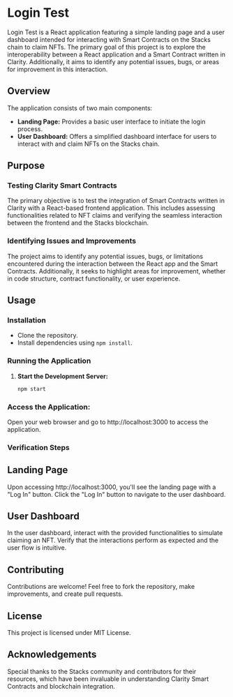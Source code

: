 # Login Test

Login Test is a React application featuring a simple landing page and a user dashboard intended for interacting with Smart Contracts on the Stacks chain to claim NFTs. The primary goal of this project is to explore the interoperability between a React application and a Smart Contract written in Clarity. Additionally, it aims to identify any potential issues, bugs, or areas for improvement in this interaction.

## Overview

The application consists of two main components:
- **Landing Page:** Provides a basic user interface to initiate the login process.
- **User Dashboard:** Offers a simplified dashboard interface for users to interact with and claim NFTs on the Stacks chain.

## Purpose

### Testing Clarity Smart Contracts
The primary objective is to test the integration of Smart Contracts written in Clarity with a React-based frontend application. This includes assessing functionalities related to NFT claims and verifying the seamless interaction between the frontend and the Stacks blockchain.

### Identifying Issues and Improvements
The project aims to identify any potential issues, bugs, or limitations encountered during the interaction between the React app and the Smart Contracts. Additionally, it seeks to highlight areas for improvement, whether in code structure, contract functionality, or user experience.

## Usage

### Installation
- Clone the repository.
- Install dependencies using `npm install`.

### Running the Application
1. **Start the Development Server:**
   ```bash
   npm start

### Access the Application:
Open your web browser and go to http://localhost:3000 to access the application.

### Verification Steps

## Landing Page
Upon accessing http://localhost:3000, you'll see the landing page with a "Log In" button.
Click the "Log In" button to navigate to the user dashboard.

## User Dashboard
In the user dashboard, interact with the provided functionalities to simulate claiming an NFT.
Verify that the interactions perform as expected and the user flow is intuitive.

## Contributing
Contributions are welcome! Feel free to fork the repository, make improvements, and create pull requests.

## License
This project is licensed under MIT License.

## Acknowledgements
Special thanks to the Stacks community and contributors for their resources, which have been invaluable in understanding Clarity Smart Contracts and blockchain integration.
